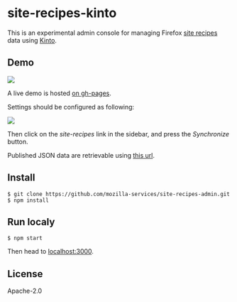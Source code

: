 # site-recipes-kinto

This is an experimental admin console for managing Firefox [site recipes](https://dxr.mozilla.org/mozilla-central/source/toolkit/components/passwordmgr/content/recipes.json) data using [Kinto](http://kinto-storage.org/).

## Demo

![](http://i.imgur.com/RfkmVuT.png)

A live demo is hosted [on gh-pages](https://mozilla-services.github.io/site-recipes-kinto).

Settings should be configured as following:

![](http://i.imgur.com/MvfsnVl.png)

Then click on the *site-recipes* link in the sidebar, and press the *Synchronize* button.

Published JSON data are retrievable using [this url](https://public:notsecret@kinto.dev.mozaws.net/v1/buckets/default/collections/experiments/records).

## Install

```
$ git clone https://github.com/mozilla-services/site-recipes-admin.git
$ npm install
```

## Run localy

```
$ npm start
```

Then head to [localhost:3000](http://localhost:3000/).

## License

Apache-2.0
